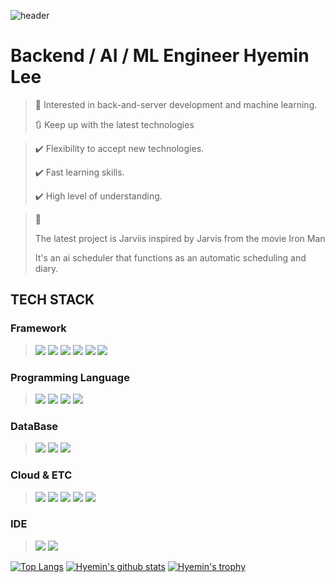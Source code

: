 ![header](https://capsule-render.vercel.app/api?type=wave&color=d7a45d&height=160&section=header&text=Hi!%20I'm%20Hyemin&fontAlign=50&fontAlignY=70&fontSize=90&fontColor=000000)

# Backend / AI / ML Engineer Hyemin Lee 
> 🥰 Interested in back-and-server development and machine learning.
> 
> 🔃 Keep up with the latest technologies


> ✔️ Flexibility to accept new technologies.
> 
> ✔️ Fast learning skills.
> 
> ✔️ High level of understanding.

>  📝
>  
>  The latest project is Jarviis inspired by Jarvis from the movie Iron Man
>  
>  It's an ai scheduler that functions as an automatic scheduling and diary.



<h2> TECH STACK </h2>

### Framework
> <img src="https://img.shields.io/badge/Django-092E20?style=flat&logo=Django&logflatoColor=orange"/> <img src="https://img.shields.io/badge/flask-000000?style=&logo=flask&logoColor=white"> <img src="https://img.shields.io/badge/springboot-6DB33F?style=flat&logo=springboot&logoColor=white">  <img src="https://img.shields.io/badge/react-61DAFB?style=flat&logo=react&logoColor=black"> <img src="https://img.shields.io/badge/reduxsaga-ffffff?style=flat&logo=reduxsaga">  <img src="https://img.shields.io/badge/redux-ffffff?style=flat&logo=redux&logoColor=purple"> 

### Programming Language
> <img src="https://img.shields.io/badge/Java-3776AB?style=flat-square&logo=Python&logoColor=yellow"/> <img src="https://img.shields.io/badge/Python-3766AB?style=flat&logo=Python&logoColor=white"/> <img src="https://img.shields.io/badge/Javascript-ffb13b?style=flat&logo=javascript&logoColor=white"/> <img src="https://img.shields.io/badge/typescript-0769AD?style=flat&logo=typescript&logoColor=white"/> 


### DataBase
> <img src="https://img.shields.io/badge/MariaDB-003545?style=flat&logo=MariaDB&logoColor=white"/> <img src="https://img.shields.io/badge/mongoDB-47A248?style=flat&logo=MongoDB&logoColor=white"> <img src="https://img.shields.io/badge/mysql-4479A1?style=flat&logo=mysql&logoColor=white"> 

### Cloud & ETC
> <img src="https://img.shields.io/badge/amazonaws-232F3E?style=flat&logo=amazonaws&logoColor=white"> <img src="https://img.shields.io/badge/docker-339AF0?style=flat&logo=docker&logoColor=white"> <img src="https://img.shields.io/badge/github-181717?style=flat&logo=github&logoColor=white"> <img src="https://img.shields.io/badge/git-F05032?style=flat&logo=git&logoColor=white"> <img src="https://img.shields.io/badge/linux-FCC624?style=flat&logo=linux&logoColor=black">

### IDE
> <img src="https://img.shields.io/badge/pycharm-232F3E?style=flat&logo=pycharm&logoColor=white"> <img src="https://img.shields.io/badge/vscode-7952B3?style=flat&logo=vscode&logoColor=white">


 [![Top Langs](https://github-readme-stats.vercel.app/api/top-langs/?username=HyeminLee1&layout=compact&theme=buefy)](https://github.com/HyeminLee1/github-top-langs)
 [![Hyemin's github stats](https://github-readme-stats.vercel.app/api?username=HyeminLee&theme=buefy)](https://github.com/HyeminLee1/github-readme-stats)
 [![Hyemin's trophy](https://github-profile-trophy.vercel.app/?username=Hyemin&theme=nord)](https://github.com/HyeminLee1/github-profile-trophy)
 
